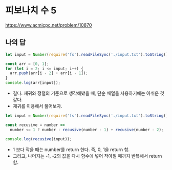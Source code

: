 # 피보나치 수 5

https://www.acmicpc.net/problem/10870

## 나의 답

```js
let input = Number(require('fs').readFileSync('./input.txt').toString());

const arr = [0, 1];
for (let i = 2; i <= input; i++) {
  arr.push(arr[i - 2] + arr[i - 1]);
}
console.log(arr[input]);
```

- 길다. 재귀와 정렬의 기준으로 생각해봤을 때, 단순 배열을 사용하기에는 아쉬운 것 같다.
- 재귀를 이용해서 풀어보자.

```js
let input = Number(require('fs').readFileSync('./input.txt').toString());

const recusive = number =>
  number <= 1 ? number : recusive(number - 1) + recusive(number - 2);

console.log(recusive(input));
```

- 1 보다 작을 때는 number를 return 한다. 즉, 0, 1을 return 함.
- 그리고, 나머지는 -1, -2의 값을 다시 함수에 넣어 작아질 때까지 반복해서 return 함.